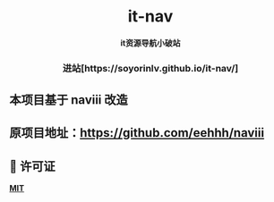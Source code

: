 <h1 align="center">it-nav</h1>

<h4 align="center">it资源导航小破站</h4> 
<h3 align="center">进站[https://soyorinlv.github.io/it-nav/]</h3> 

## 本项目基于 naviii 改造
## 原项目地址：https://github.com/eehhh/naviii

## :scroll: 许可证
**[MIT](https://opensource.org/licenses/MIT)**
